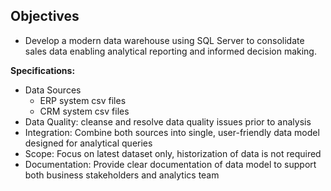 ## Objectives

- Develop a modern data warehouse using SQL Server to consolidate sales data enabling analytical reporting and informed decision making.

**Specifications:**

- Data Sources
    - ERP system csv files
    - CRM system csv files
- Data Quality: cleanse and resolve data quality issues prior to analysis
- Integration: Combine both sources into single, user-friendly data model designed for analytical queries
- Scope: Focus on latest dataset only, historization of data is not required
- Documentation: Provide clear documentation of data model to support both business stakeholders and analytics team